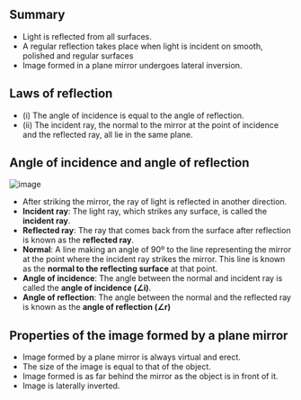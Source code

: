 ## Summary
* Light is reflected from all surfaces. 
* A regular reflection takes place when light is incident on smooth, polished and regular surfaces
* Image formed in a plane mirror undergoes lateral inversion.

## Laws of reflection
* (i) The angle of incidence is equal to the angle of reflection.
* (ii) The incident ray, the normal to the mirror at the point of incidence and the reflected ray, all lie in the same plane.

## Angle of incidence and angle of reflection
![image](https://user-images.githubusercontent.com/20998959/148184624-e177e965-3c78-44da-ba64-d0126f78d1a6.png)
* After striking the mirror, the ray of light is reflected in another direction.
* **Incident ray**: The light ray, which strikes any surface, is called the **incident ray**. 
* **Reflected ray**: The ray that comes back from the surface after reflection is known as the **reflected ray**.
* **Normal**:  A line making an angle of 90º to the line representing the mirror at the point where the incident ray strikes the mirror. This line is known
as the **normal to the reflecting surface** at that point.
* **Angle of incidence**: The angle between the normal and incident ray is called the **angle of incidence (∠i)**. 
* **Angle of reflection**: The angle between the normal and the reflected ray is known as the **angle of reflection (∠r)** 

## Properties of the image formed by a plane mirror
* Image formed by a plane mirror is always virtual and erect. 
* The size of the image is equal to that of the object. 
* Image formed is as far behind the mirror as the object is in front of it. 
* Image is laterally inverted.

